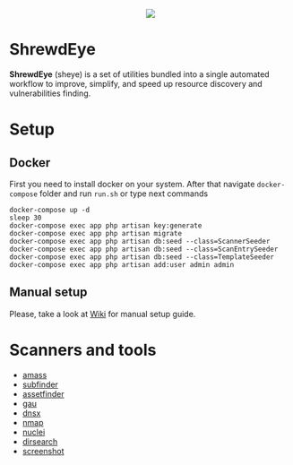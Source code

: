 

<p align="center">
  <img src="https://github.com/zzzteph/sheye/blob/main/public/logo.png?raw=true">
</p>


# ShrewdEye

**ShrewdEye** (sheye) is a set of utilities bundled into a single automated workflow to improve, simplify, and speed up resource discovery and vulnerabilities finding.




# Setup

## Docker

First you need to install docker on your system. After that navigate ```docker-compose``` folder and run ```run.sh``` or type next commands

```
docker-compose up -d 
sleep 30
docker-compose exec app php artisan key:generate
docker-compose exec app php artisan migrate
docker-compose exec app php artisan db:seed --class=ScannerSeeder
docker-compose exec app php artisan db:seed --class=ScanEntrySeeder
docker-compose exec app php artisan db:seed --class=TemplateSeeder
docker-compose exec app php artisan add:user admin admin

```


## Manual setup 

Please, take a look at [Wiki](https://github.com/zzzteph/sheye/wiki/Setup) for manual setup guide.



# Scanners and tools

- [amass](https://github.com/OWASP/Amass)
- [subfinder](https://github.com/projectdiscovery/subfinder)
- [assetfinder](https://github.com/tomnomnom/assetfinder)
- [gau](https://github.com/lc/gau)
- [dnsx](https://github.com/projectdiscovery/dnsx)
- [nmap](https://nmap.org/)
- [nuclei](https://github.com/projectdiscovery/nuclei)
- [dirsearch](https://github.com/maurosoria/dirsearch)
- [screenshot](https://github.com/zzzteph/screenshot)












